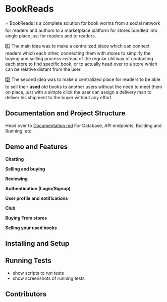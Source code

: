 # BookReads

:star: BookReads is a complete solution for book worms from a social network for readers and authors to a marketplace platform for stores bundled into single place
just for readers and to readers.

:one: The main idea was to make a centralized place which can connect readers which each other, connecting them with stores to simplify the buying and selling process instead of the regular old way of contacting each store to find specific book, or to actually head over to a store which can be relative distant from the user.

:two: The second idea was to make a centralized place for readers to be able to sell their **used** old books to another users without the need to meet them on place, just with a simple click the user can assign a delivery man to deliver his shipment to the buyer without any effort.

## Documentation and Project Structure

Head over to [Documentation.md](./Doc/README.md) For Database, API endpoints, Building and Running, etc.

## Demo and Features

**Chatting**

**Selling and buying**

**Reviewing**

**Authentication (Login/Signup)**

**User profile and notifications**

**Club**

**Buying From stores**

**Selling your used books**

## Installing and Setup

## Running Tests

- show scripts to run tests
- show screenshots of running tests

## Contributors
